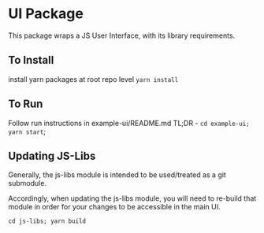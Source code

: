# UI Package
This package wraps a JS User Interface, with its library requirements.

## To Install
install yarn packages at root repo level
`yarn install`

## To Run
Follow run instructions in example-ui/README.md
TL;DR - `cd example-ui; yarn start`;

## Updating JS-Libs
Generally, the js-libs module is intended to be used/treated as a git submodule.

Accordingly, when updating the js-libs module, you will need to re-build that module
in order for your changes to be accessible in the main UI.

`cd js-libs; yarn build`
